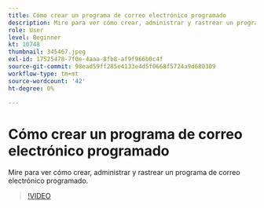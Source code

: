 ```yaml
---
title: Cómo crear un programa de correo electrónico programado
description: Mire para ver cómo crear, administrar y rastrear un programa de correo electrónico programado.
role: User
level: Beginner
kt: 10748
thumbnail: 345467.jpeg
exl-id: 17525478-7f0e-4aaa-8fb8-af9f966b0c4f
source-git-commit: 98ead59ff285e4133e4d5f0668f5724a9d680309
workflow-type: tm+mt
source-wordcount: '42'
ht-degree: 0%

---
```


# Cómo crear un programa de correo electrónico programado

Mire para ver cómo crear, administrar y rastrear un programa de correo electrónico programado.

>[!VIDEO](https://video.tv.adobe.com/v/345467/?quality=12&learn=on)
